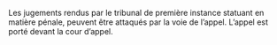 Les jugements rendus par le tribunal de première instance statuant en matière pénale, peuvent être attaqués par la voie de l’appel. L’appel est porté devant la cour d’appel.